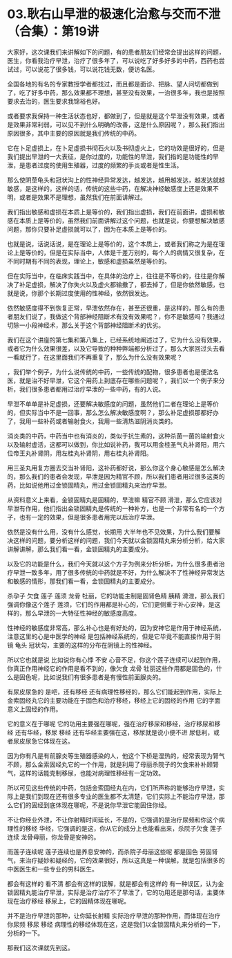 # 03.耿右山早泄的极速化治愈与交而不泄（合集）：第19讲

大家好，这次课我们来讲解如下的问题，有的患者朋友们经常会提出这样的问题，医生，你看我治疗早泄，治疗了很多年了，可以说吃了好多好多的中药，西药也尝试过，可以说花了很多钱，可以说花钱无数，便访名医。

全国各地的有名的专家教授学者都找过，而且都是面诊、把脉、望人问切都做到了，吃了好多中药，那么效果都不理想，甚至没有效果，一治很多年，我也是按照要求去治的，医生要求我锦裕也好。

或者要求我保持一种生活状态也好，都做到了，但是就是这个早泄没有效果，或者是效果非常利弱，可以见不到什么明确的改善，这是什么原因呢？，那么我们指出原因很多，其中主要的原因就是我们传统的中药。

它在卜足虚损上，在卜足虚损书彻石火以及书彻虚火上，它的功效是很好的，但是我们提出早泄的一大表征，是你过度的，功能性的早泄，我们指的是功能性的早泄，是患者过度的使用生殖器，过度的频繁的手炎或者是性生活。

那么使阴莖龟头和冠状沟上的性神经异常发达，越发达，越用越发达，越发达就越敏感，是这样的，这样的话，传统的这些中药，在解决神经敏感度上还是效果不明，或者是效果不是理想，虽然我们在前面讲解过。

我们指出敏感和虚损在本质上是等价的，我们指出虚损，我们在前面讲，虚损和敏感在本质上是等价的，虽然我们前面讲解过这个问题，也就是说，你要想解决敏感问题，那你只要补足虚损就可以了，因为在本质上是等价的。

也就是说，话说话说，是在理论上是等价的，这个本质上，或者我们称之为是在理论上是等价的，但是在实际当中，人体是千差万别的，每个人的病情又很复杂，在不同时期有不同的表现，理论上，敏感和虚损虽然是等价的。

但在实际当中，在临床实践当中，在具体的治疗上，往往是不等价的，往往是你解决了补足虚损，解决了你失火以及虚火都输撤了，都去掉了，但是你依然敏感，也就是说，你那个长期过度使用的性神经，依然很发达。

依然敏感度得不到恢复正常，早泄依然存在，甚至还很重，是这样的，那么有的患者朋友们说了，我做这个背部神经阻断术有没有效果呢？，你不是敏感吗？我通过切除一小段神经术，那么关于这个背部神经阻断术的优劣。

我们在这个讲座的第七集和第八集上，已经系统地阐述过了，它为什么没有效果，或者它为什么效果很差，以及它导致的种种弊端都分析过了，那么大家回过头去看一看就行了，在这里面我们不再重复了，那么为什么没有效果呢？

，我们举个例子，为什么说传统的中药，一些传统的配物，很多患者也是便法名医，就是治不好早泄，它这个用药上到底存在哪些问题呢？，我们以一个例子来分析，我们很多患者都用过治疗早泄的一些中药，有的人说。

早泄不单单是补足虚损，还要解决敏感度的问题，虽然他们二者在理论上是等价的，但实际当中不是一回事，那么怎么解决敏感度啊？，那么补足虚损那都好办了，我用一些补药或者输射食火，我用一些清热滋阴消炎类的。

消炎类的中药，中药当中也有消炎的，类似于抗生素的，这种杀菌一菌的输射食火以及输射虚活，这都可以做到，你比如说补药，我可以用金桂圣气丸补肾阳，用六位帝王丸补肾阴，用左桂丸补肾阴，用右桂丸补肾阳。

用三圣丸用复方圈去交当补肾阳，这补药都好说，那么你这个身心敏感是怎么解决的，那么我们的患者会发现，早泄是因为精官不顾，所以我们患者用过很多这类的药，比如说他用过金锁固精丸，用过金锁固精丸来治疗早泄。

从资料意义上来看，金锁固精丸是固精的，早泄嘛 精官不顾 滑泄，那么它应该对早泄有作用，他们指出金锁固精丸是传统的一种补方，也是一个非常有名的一个方子，也有一定的效果，但是很多患者用完以后治疗早泄。

依然是没有什么用，没有什么感觉，长期用 大半年也不见效果，为什么我们要解决这样的问题，要分析这样的问题，我们今天就以金锁固精丸来分析分析，给大家讲解讲解，那么我们看一看，金锁固精丸的主要成分。

以及它的功能是什么，我们今天就以这个方子为例来分析分析，为什么很多患者治疗早泄一致多年，用了很多传统的中药就是不好，为什么解决不了性神经异常发达和敏感的情形，那我们看一看，金锁固精丸的主要成分。

杀孕子 欠食 莲子 莲须 龙骨 牡丽，它的功能主制是固肾色精 胰精 滑泄，那么我们强调你像这个莲子 莲须，它们的作用都是补心的，它们更侧重于补心安神，是这样的，那么早泄的一大特征性神经的敏感度高度。

性神经的敏感度非常高，那么补心也是有好处的，因为安神它是作用于神经系统，注意这里的心是中医学的神经 是包括神经系统的，但是它毕竟不能直接作用于阴镜 龟头 冠状勾，主要的这样的分布在阴镜上的性神经。

所以它也就是说 比如说你有心悸 不安 心音不足，你这个莲子连续可以起到作用，你真正作用神经它的作用是看不到的，像欠食 龙骨 牡丽这些作用都是固色的，什么是固色呢，比如说我们有很多患者是有慢性前面腺炎的。

有尿皮尿急的 是吧，还有移经 还有病理性移经的，那么它们能起到作用，实际上金索固经丸它的主要功能在于固色和治疗移经，移经上它的固经的作用 它的字面意义上固经的作用。

它的意义在于哪呢 它的功用主要强在哪呢，强在治疗移尿和移经，治疗移尿和移经 还有华经，移尿 移经 还有华经主要强在这，移尿就是说小便不进 尿低利，或者尿皮尿急它体现在这。

因为你有凡是有前腺炎等生殖器感染的人，他这个下桥是湿热的，经常表现为腎气不顾，那么金索固经丸它的一个作用，就是利用了母丽杀院子的欠食来补补顾腎气，这样的话能克制移尿，也能对病理性移经有一定功效。

所以可见这些传统的中药，包括金索固经丸在内，它们所声称的能够治疗早泄，实际上是我们到现在还有很多专业的医生都不太清楚，它们实际上不能治疗早泄，那么它们的固经到底体现在哪呢，不是说你早泄它能固住你经。

不让你经业外泄，不让你射精时间延长，不是的，它强调的是治疗尿频和你这个病理性的移经 华经，它强调的是这，你从它的成分上也能看出来，杀院子欠食 莲子连续 龙骨母丽，你龙骨是安神的。

而莲子连续呢 莲子连续也是养息安神的，而杀院子母丽这些呢 都是固色 劳固肾气，来治疗疑妙和疑经的，它的效果很好，所以这真是一种误解，就是包括很多的中医医生和一些专业的男科医生。

都会有这样的 看不清 都会有这样的误解，就是都会有这样的 有一种误区，认为金锁固精丸能治疗早泄，实际是治疗治疗不了早泄了，它的功用还是那句话，主要体现在治疗移经 移尿上，它的固精体现在哪呢。

并不是治疗早泄的那种，让你延长射精 实际治疗早泄的那种作用，而体现在治疗你尿频 移尿 移经 病理性的移经体现在这，这是我们以金锁固精丸来分析的一下，分析的一下。

那我们这次课就先到这。